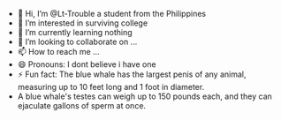  - 👋 Hi, I’m @Lt-Trouble a student from the Philippines
- 👀 I’m interested in surviving college
- 🌱 I’m currently learning nothing 
- 💞️ I’m looking to collaborate on ...
- 📫 How to reach me ...
- 😄 Pronouns: I dont believe i have one
- ⚡ Fun fact: The blue whale has the largest penis of any animal, measuring up to 10 feet long and 1 foot in diameter.
- A blue whale's testes can weigh up to 150 pounds each, and they can ejaculate gallons of sperm at once. 

<!---
Lt-Trouble/Lt-Trouble is a ✨ special ✨ repository because its `README.md` (this file) appears on your GitHub profile.
You can click the Preview link to take a look at your changes.
--->
